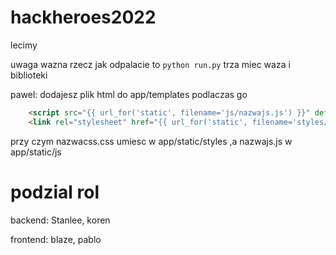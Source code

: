# hackheroes2022
lecimy

uwaga wazna rzecz
jak odpalacie to 
`python run.py`
trza miec waza i biblioteki

pawel: dodajesz plik html do app/templates 
podlaczas go
```html
    <script src="{{ url_for('static', filename='js/nazwajs.js') }}" defer></script>
    <link rel="stylesheet" href="{{ url_for('static', filename='styles/nazwacss.css') }}">
```
przy czym nazwacss.css umiesc w app/static/styles ,a nazwajs.js w app/static/js
# podzial rol

backend:
Stanlee, koren

frontend:
blaze, pablo
